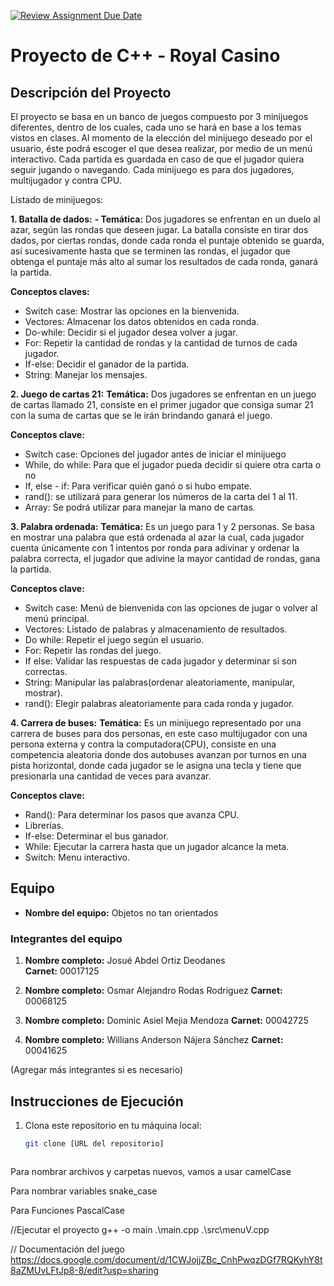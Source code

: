 [![Review Assignment Due Date](https://classroom.github.com/assets/deadline-readme-button-22041afd0340ce965d47ae6ef1cefeee28c7c493a6346c4f15d667ab976d596c.svg)](https://classroom.github.com/a/mi1WNrHU)
# Proyecto de C++ - Royal Casino

## Descripción del Proyecto

El proyecto se basa en un banco de juegos compuesto por 3 minijuegos diferentes, dentro de los cuales, cada uno se hará en base a los temas vistos en clases. Al momento de la elección del minijuego deseado por el usuario, éste podrá escoger el que desea realizar, por medio de un menú interactivo. Cada partida es guardada en caso de que el jugador quiera seguir jugando o navegando.
Cada minijuego es para dos jugadores, multijugador y contra CPU.

Listado de minijuegos:

**1. Batalla de dados:**
 **- Temática:** Dos jugadores se enfrentan en un duelo al azar, según las rondas que deseen jugar. La batalla consiste en tirar dos dados, por ciertas rondas, donde cada ronda el puntaje obtenido se guarda, así sucesivamente hasta que se terminen las rondas, el jugador que obtenga el puntaje más alto al sumar los resultados de cada ronda, ganará la partida.

**Conceptos claves:**
- Switch case: Mostrar las opciones en la bienvenida.
- Vectores: Almacenar los datos obtenidos en cada ronda.
- Do-while: Decidir si el jugador desea volver a jugar.
- For: Repetir la cantidad de rondas y la cantidad de turnos de cada jugador.
- If-else: Decidir el ganador de la partida.
- String: Manejar los mensajes.

**2. Juego de cartas 21:**
**Temática:** Dos jugadores se enfrentan en un juego de cartas llamado 21, consiste en el primer jugador que consiga sumar 21 con la suma de cartas que se le irán brindando ganará el juego.

**Conceptos clave:**
- Switch case: Opciones del jugador antes de iniciar el minijuego
- While, do while: Para que el jugador pueda decidir si quiere otra carta o no
- If,  else - if: Para verificar quién ganó o si hubo empate.
- rand(): se utilizará para generar los números de la carta del 1 al 11.
- Array: Se podrá utilizar para manejar la mano de cartas.

**3. Palabra ordenada:**
**Temática:** Es un juego para 1 y 2 personas. Se basa en mostrar una palabra que está ordenada al azar la cual, cada jugador cuenta únicamente con 1 intentos por ronda para adivinar y ordenar la palabra correcta, el jugador que adivine la mayor cantidad de rondas, gana la partida.

**Conceptos clave:**
- Switch case: Menú de bienvenida con las opciones de jugar o volver al menú principal.
- Vectores: Listado de palabras y almacenamiento de resultados.
- Do while: Repetir el juego según el usuario.
- For: Repetir las rondas del juego.
- If else: Validar las respuestas de cada jugador y determinar si son correctas.
- String: Manipular las palabras(ordenar aleatoriamente, manipular, mostrar).
- rand(): Elegir palabras aleatoriamente para cada ronda y jugador.

**4. Carrera de buses:**
**Temática:** Es un minijuego representado por una carrera de buses para dos personas, en este caso multijugador con una persona externa y contra la computadora(CPU), consiste en una competencia aleatoria donde dos autobuses avanzan por turnos en una pista horizontal, donde cada jugador se le asigna una tecla y tiene que presionarla una cantidad de veces para avanzar.

**Conceptos clave:**
- Rand(): Para determinar los pasos que avanza CPU.
- Librerías.
- If-else: Determinar el bus ganador.
- While: Ejecutar la carrera hasta que un jugador alcance la meta.
- Switch: Menu interactivo.

## Equipo

- **Nombre del equipo:** Objetos no tan orientados
### Integrantes del equipo

1. **Nombre completo:** Josué Abdel Ortiz Deodanes  
   **Carnet:** 00017125

2. **Nombre completo:** Osmar Alejandro Rodas Rodriguez
   **Carnet:** 00068125

3. **Nombre completo:** Dominic Asiel Mejia Mendoza
   **Carnet:** 00042725

4. **Nombre completo:** Willians Anderson Nájera Sánchez
   **Carnet:** 00041625
   
(Agregar más integrantes si es necesario)

## Instrucciones de Ejecución

1. Clona este repositorio en tu máquina local:
   ```bash
   git clone [URL del repositorio]



Para nombrar archivos y carpetas nuevos, vamos a usar
camelCase

Para nombrar variables
snake_case

Para Funciones
PascalCase

//Ejecutar el proyecto
g++ -o main .\main.cpp .\src\menuV.cpp

// Documentación del juego
https://docs.google.com/document/d/1CWJojjZBc_CnhPwqzDGf7RQKyhY8t8aZMUvLFtJp8-8/edit?usp=sharing